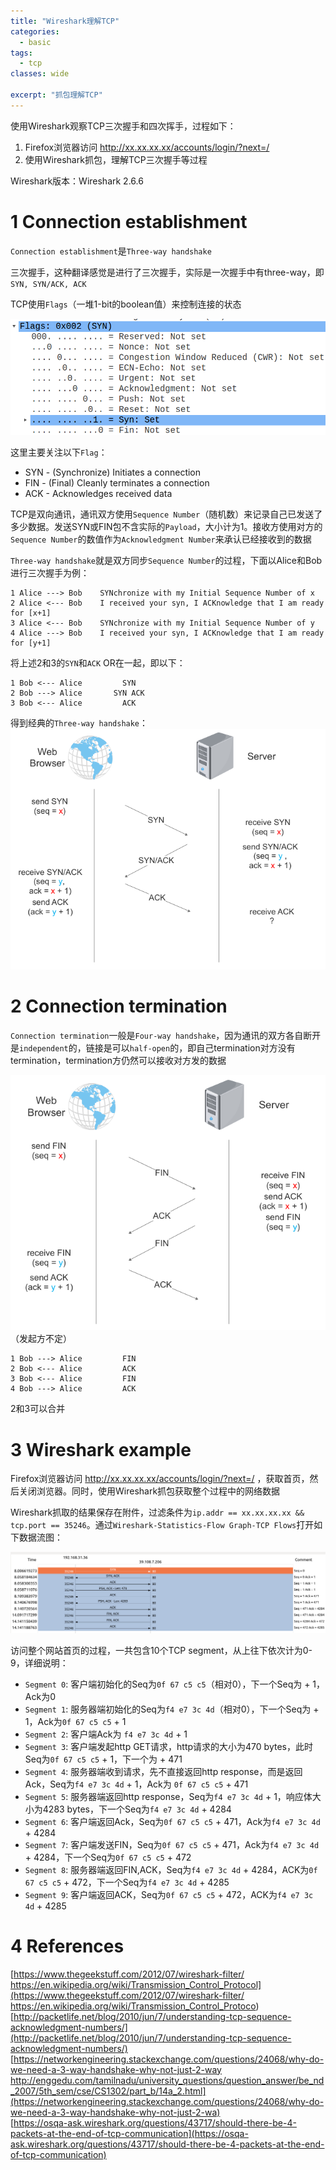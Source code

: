 ```yaml
---
title: "Wireshark理解TCP"
categories:
  - basic
tags:
  - tcp
classes: wide

excerpt: "抓包理解TCP"
---
```


使用Wireshark观察TCP三次握手和四次挥手，过程如下：
1. Firefox浏览器访问 http://xx.xx.xx.xx/accounts/login/?next=/
2. 使用Wireshark抓包，理解TCP三次握手等过程

Wireshark版本：Wireshark 2.6.6

# 1 Connection establishment 
`Connection establishment`是`Three-way handshake`

三次握手，这种翻译感觉是进行了三次握手，实际是一次握手中有three-way，即`SYN, SYN/ACK, ACK`

TCP使用`Flags`（一堆1-bit的boolean值）来控制连接的状态

![](https://raw.githubusercontent.com/ZQQ1024/pictures/master/20190125132313.png)

这里主要关注以下`Flag`：
- SYN - (Synchronize) Initiates a connection
- FIN - (Final) Cleanly terminates a connection
- ACK - Acknowledges received data

TCP是双向通讯，通讯双方使用`Sequence Number`（随机数）来记录自己已发送了多少数据。发送SYN或FIN包不含实际的`Payload`，大小计为1。接收方使用对方的`Sequence Number`的数值作为`Acknowledgment Number`来承认已经接收到的数据

`Three-way handshake`就是双方同步`Sequence Number`的过程，下面以Alice和Bob进行三次握手为例：

```
1 Alice ---> Bob    SYNchronize with my Initial Sequence Number of x
2 Alice <--- Bob    I received your syn, I ACKnowledge that I am ready for [x+1]
3 Alice <--- Bob    SYNchronize with my Initial Sequence Number of y
4 Alice ---> Bob    I received your syn, I ACKnowledge that I am ready for [y+1]
```
将上述2和3的`SYN`和`ACK` OR在一起，即以下：
```
1 Bob <--- Alice         SYN
2 Bob ---> Alice       SYN ACK 
3 Bob <--- Alice         ACK    
```

得到经典的`Three-way handshake`：  
![](https://raw.githubusercontent.com/ZQQ1024/pictures/master/20190125160252.png)

# 2 Connection termination
`Connection termination`一般是`Four-way handshake`，因为通讯的双方各自断开是`independent`的，链接是可以`half-open`的，即自己termination对方没有termination，termination方仍然可以接收对方发的数据

![](https://raw.githubusercontent.com/ZQQ1024/pictures/master/20190125163641.png)（发起方不定）

```
1 Bob ---> Alice         FIN
2 Bob <--- Alice         ACK 
3 Bob <--- Alice         FIN  
4 Bob ---> Alice         ACK
```
2和3可以合并

# 3 Wireshark example

Firefox浏览器访问 http://xx.xx.xx.xx/accounts/login/?next=/ ，获取首页，然后关闭浏览器。同时，使用Wireshark抓包获取整个过程中的网络数据

Wireshark抓取的结果保存在附件，过滤条件为`ip.addr == xx.xx.xx.xx && tcp.port == 35246`。通过`Wireshark-Statistics-Flow Graph-TCP Flows`打开如下数据流图：

![](https://raw.githubusercontent.com/ZQQ1024/pictures/master/20190125165046.png)

访问整个网站首页的过程，一共包含10个TCP segment，从上往下依次计为0-9，详细说明：
- `Segment 0`: 客户端初始化的Seq为`0f 67 c5 c5`（相对0），下一个Seq为 + 1，Ack为0
- `Segment 1`: 服务器端初始化的Seq为`f4 e7 3c 4d`（相对0），下一个Seq为 + 1，Ack为`0f 67 c5 c5` + 1
- `Segment 2`: 客户端Ack为 `f4 e7 3c 4d` + 1
- `Segment 3`: 客户端发起http GET请求，http请求的大小为470 bytes，此时Seq为`0f 67 c5 c5` + 1，下一个为 + 471
- `Segment 4`: 服务器端收到请求，先不直接返回http response，而是返回Ack，Seq为`f4 e7 3c 4d` + 1，Ack为 `0f 67 c5 c5` + 471
- `Segment 5`: 服务器端返回http response，Seq为`f4 e7 3c 4d` + 1，响应体大小为4283 bytes，下一个Seq为`f4 e7 3c 4d` + 4284
- `Segment 6`: 客户端返回Ack，Seq为`0f 67 c5 c5` + 471，Ack为`f4 e7 3c 4d` + 4284
- `Segment 7`: 客户端发送FIN，Seq为`0f 67 c5 c5` + 471，Ack为`f4 e7 3c 4d` + 4284，下一个Seq为`0f 67 c5 c5` + 472
- `Segment 8`: 服务器端返回FIN,ACK，Seq为`f4 e7 3c 4d` + 4284，ACK为`0f 67 c5 c5` + 472，下一个Seq为`f4 e7 3c 4d` + 4285
- `Segment 9`: 客户端返回ACK，Seq为`0f 67 c5 c5` + 472，ACK为`f4 e7 3c 4d` + 4285

# 4 References
[https://www.thegeekstuff.com/2012/07/wireshark-filter/  
https://en.wikipedia.org/wiki/Transmission_Control_Protocol](https://www.thegeekstuff.com/2012/07/wireshark-filter/  
https://en.wikipedia.org/wiki/Transmission_Control_Protoco)  
[http://packetlife.net/blog/2010/jun/7/understanding-tcp-sequence-acknowledgment-numbers/](http://packetlife.net/blog/2010/jun/7/understanding-tcp-sequence-acknowledgment-numbers/)  
[https://networkengineering.stackexchange.com/questions/24068/why-do-we-need-a-3-way-handshake-why-not-just-2-way  
http://enggedu.com/tamilnadu/university_questions/question_answer/be_nd_2007/5th_sem/cse/CS1302/part_b/14a_2.html](https://networkengineering.stackexchange.com/questions/24068/why-do-we-need-a-3-way-handshake-why-not-just-2-wa)  
[https://osqa-ask.wireshark.org/questions/43717/should-there-be-4-packets-at-the-end-of-tcp-communication](https://osqa-ask.wireshark.org/questions/43717/should-there-be-4-packets-at-the-end-of-tcp-communication)  